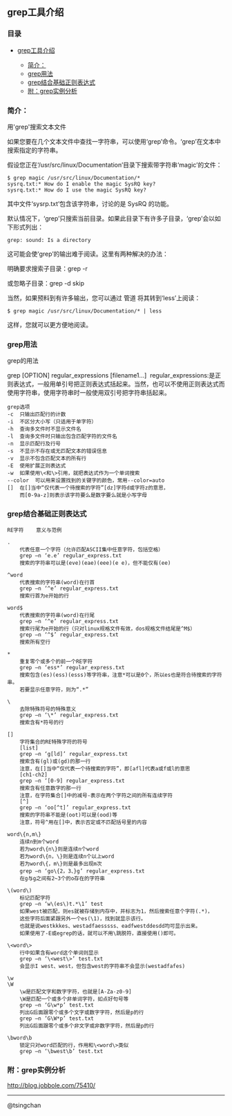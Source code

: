 ## grep工具介绍

### 目录

- [grep工具介绍](#grep工具介绍)

    - [简介：](#简介)
    - [grep用法](#grep用法)
    - [grep结合基础正则表达式](#grep结合基础正则表达式)
    - [附：grep实例分析](#附grep实例分析)


### 简介： ###
用'grep'搜索文本文件
 
如果您要在几个文本文件中查找一字符串，可以使用‘grep’命令。‘grep’在文本中搜索指定的字符串。

假设您正在‘/usr/src/linux/Documentation’目录下搜索带字符串‘magic’的文件：

	$ grep magic /usr/src/linux/Documentation/* 
	sysrq.txt:* How do I enable the magic SysRQ key?
	sysrq.txt:* How do I use the magic SysRQ key? 

其中文件‘sysrp.txt’包含该字符串，讨论的是 SysRQ 的功能。

默认情况下，‘grep’只搜索当前目录。如果此目录下有许多子目录，‘grep’会以如下形式列出：

	grep: sound: Is a directory 

这可能会使‘grep’的输出难于阅读。这里有两种解决的办法：

明确要求搜索子目录：grep -r 

或忽略子目录：grep -d skip
 
当然，如果预料到有许多输出，您可以通过 管道 将其转到‘less’上阅读：

	$ grep magic /usr/src/linux/Documentation/* | less

这样，您就可以更方便地阅读。

### grep用法 ###

grep的用法

grep [OPTION] regular_expressions [filename1…]
 regular_expressions:是正则表达式，一般用单引号把正则表达式括起来。当然，也可以不使用正则表达式而使用字符串，使用字符串时一般使用双引号把字符串括起来。

	grep选项
	-c  只输出匹配行的计数
	-i  不区分大小写（只适用于单字符）
	-h  查询多文件时不显示文件名
	-l  查询多文件时只输出包含匹配字符的文件名
	-n  显示匹配行及行号
	-s  不显示不存在或无匹配文本的错误信息
	-v  显示不包含匹配文本的所有行
	-E  使用扩展正则表达式
	-w  如果使用\<和\>引用，就把表达式作为一个单词搜索
	--color  可以用来设置找到的关键字的颜色，常用--color=auto
	[]  在[]当中“仅代表一个待搜索的字符”[dz]字符d或字符z的意思，
		而[0-9a-z]则表示该字符要么是数字要么就是小写字母

### grep结合基础正则表达式 ###

	RE字符	意义与范例
	
	.	 	
        代表任意一个字符（允许匹配ASCII集中任意字符，包括空格）
        grep –n ‘e.e’ regular_express.txt        
        搜索的字符串可以是(eve)(eae)(eee)(e e)，但不能仅有(ee)

	^word		
        代表搜索的字符串(word)在行首            
        grep –n ‘^e’ regular_express.txt
        搜索行首为e开始的行

	word$	
        代表搜索的字符串(word)在行尾
        grep –n ‘^e’ regular_express.txt
        搜索行尾为e开始的行（只对linux规格文件有效，dos规格文件结尾是^M$）
        grep –n ‘^$’ regular_express.txt
        搜索所有空行

	*	    
        重复零个或多个的前一个RE字符
        grep –n ‘ess*’ regular_express.txt
        搜索包含(es)(ess)(esss)等字符串，注意*可以是0个，所以es也是符合待搜索的字符串。
        若要显示任意字符，则为“.*”

	\	    
        去除特殊符号的特殊意义
        grep –n ‘\*’ regular_express.txt
        搜索含有*符号的行

	[]	    
        字符集合的RE特殊字符的符号
        [list]
        grep –n ‘g[ld]’ regular_express.txt
        搜索含有(gl)或(gd)的那一行
        注意，在[]当中“仅代表一个待搜索的字符”，即[afl]代表a或f或l的意思
        [ch1-ch2]
        grep –n ‘[0-9] regular_express.txt
        搜索含有任意数字的那一行
        注意，在字符集合[]中的减号-表示在两个字符之间的所有连续字符
        [^]
        grep –n ‘oo[^t]’ regular_express.txt
        搜索的字符串不能是(oot)可以是(ood)等
        注意，符号^用在[]中，表示否定或不匹配括号里的内容

	word\{n,m\}	      
        连续n到m个word
        若为word\{n\}则是连续n个word
        若为word\{n，\}则是连续n个以上word
        若为word\{，m\}则是最多出现m次
        grep –n ‘go\{2，3、}g’ regular_express.txt
        在g与g之间有2~3个的o存在的字符串

	\(word\)	      
        标记匹配字符
        grep –n ‘w\(es\)t.*\1’ test
        如果west被匹配，则es就被存储到内存中，并标志为1，然后搜索任意个字符(.*)，
        这些字符后面紧跟另外一个es(\1)，找到就显示该行。
        也就是说westkkkes、westadfaesssss、eadfwestddesdd均可显示出来。	
        如果使用了-E或egrep的话，就可以不用\跳脱符，直接使用()即可。

	\<word\>	     
        行中如果含有word这个单词则显示
        grep –n ‘\<west\>’ test.txt
        会显示I west、west，但包含west的字符串不会显示(westadfafes)

	\w
	\W	     
        \w是匹配文字和数字字符，也就是[A-Za-z0-9]
        \W是匹配一个或多个非单词字符，如点好句号等
        grep –n ‘G\w*p’ test.txt
        列出G后面跟零个或多个文字或数字字符，然后是p的行
        grep –n ‘G\W*p’ test.txt
        列出G后面跟零个或多个非文字或非数字字符，然后是p的行

	\bword\b	     
        锁定只对word匹配的行，作用和\<word\>类似
        grep –n ‘\bwest\b’ test.txt


### 附：grep实例分析 ###
http://blog.jobbole.com/75410/


----------
@tsingchan
